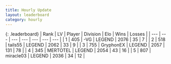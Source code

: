 ```yaml
---
title: Hourly Update
layout: leaderboard
category: hourly
---
```


{: .leaderboard}
| Rank | LV | Player | Division | Elo | Wins | Losses |
| --- | --- | --- | --- | --- | --- | --- |
| <span data-change="0">1</span> | 405 | <span title="ID: 92077">-VG</span> | LEGEND | <span data-change="11">2076</span> | <span data-change="2">35</span> | <span data-change="0">7</span> |
| <span data-change="0">2</span> | 518 | <span title="ID: 170123">tails55</span> | LEGEND | <span data-change="0">2062</span> | <span data-change="0">33</span> | <span data-change="0">9</span> |
| <span data-change="0">3</span> | 755 | <span title="ID: 315148">GryphonEX</span> | LEGEND | <span data-change="0">2057</span> | <span data-change="0">131</span> | <span data-change="0">78</span> |
| <span data-change="0">4</span> | 345 | <span title="ID: 398821">MERTOTEL</span> | LEGEND | <span data-change="0">2054</span> | <span data-change="0">43</span> | <span data-change="0">16</span> |
| <span data-change="0">5</span> | 807 | <span title="ID: 416373">miracle03</span> | LEGEND | <span data-change="0">2036</span> | <span data-change="0">34</span> | <span data-change="0">12</span> |
